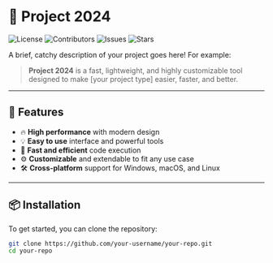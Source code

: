 # 🚀 Project 2024

![License](https://img.shields.io/github/license/your-username/your-repo)
![Contributors](https://img.shields.io/github/contributors/your-username/your-repo)
![Issues](https://img.shields.io/github/issues/your-username/your-repo)
![Stars](https://img.shields.io/github/stars/your-username/your-repo?style=social)

A brief, catchy description of your project goes here! For example:

> **Project 2024** is a fast, lightweight, and highly customizable tool designed to make [your project type] easier, faster, and better.

---

## 💪 Features

- 🔥 **High performance** with modern design
- 💡 **Easy to use** interface and powerful tools
- 🚀 **Fast and efficient** code execution
- ⚙️ **Customizable** and extendable to fit any use case
- 🛠️ **Cross-platform** support for Windows, macOS, and Linux

---

## 📦 Installation

To get started, you can clone the repository:

```bash
git clone https://github.com/your-username/your-repo.git
cd your-repo

